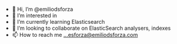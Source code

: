 - 👋 Hi, I’m @emiliodsforza
- 👀 I’m interested in 
- 🌱 I’m currently learning Elasticsearch
- 💞️ I’m looking to collaborate on ElasticSearch analysers, indexes
- 📫 How to reach me ...esforza@emiliodsforza.com

<!---
emiliodsforza/emiliodsforza is a ✨ special ✨ repository because its `README.md` (this file) appears on your GitHub profile.
You can click the Preview link to take a look at your changes.
--->
